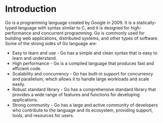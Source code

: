 # Introduction

Go is a programming language created by Google in 2009. It is a statically-typed language with syntax similar to C, and it is designed for high-performance and concurrent programming. Go is commonly used for building web applications, distributed systems, and other types of software.
Some of the strong sides of Go language are:

- Easy to learn and use - Go has a simple and clean syntax that is easy to learn and understand.
- High performance - Go is a compiled language that produces fast and efficient code.
- Scalability and concurrency - Go has built-in support for concurrency and parallelism, which allows it to handle large workloads and scale easily.
- Robust standard library - Go has a comprehensive standard library that provides a wide range of features and functions for developing applications.
- Strong community - Go has a large and active community of developers who contribute to the language and its ecosystem, providing support, tools, and resources for users.